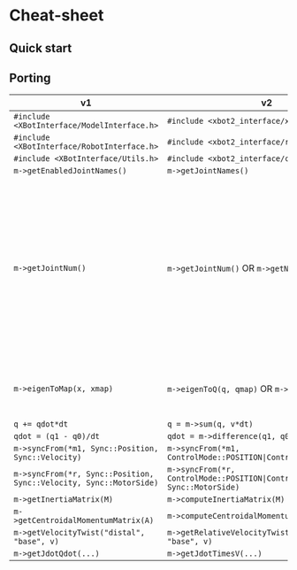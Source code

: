 # Cheat-sheet 

## Quick start


## Porting

| v1       | v2      | notes |
| -------- | ------- | ------- |
| `#include <XBotInterface/ModelInterface.h>`  | `#include <xbot2_interface/xbotinterface2.h>`    | |
| `#include <XBotInterface/RobotInterface.h>`  | `#include <xbot2_interface/robotinterface2.h>`    | |
| `#include <XBotInterface/Utils.h>`  | `#include <xbot2_interface/common/utils.h>`    | |
| `m->getEnabledJointNames()`  | `m->getJointNames()`    | |
| `m->getJointNum()` | `m->getJointNum()` OR `m->getNv()` OR `m->getNq()`   | `m->getJointNum()` returns the number of joints;  `m->getNv()` returns the number of DoFs, i.e. the size of a motion or effort vector; `m->getNq()` returns the size of a configuration vector |
| `m->eigenToMap(x, xmap)`    | `m->eigenToQ(q, qmap)` OR `m->eigenToV(v, vmap)`    | Depends on whether `x` is a configuration or a motion/effort  |
| `q += qdot*dt` | `q = m->sum(q, v*dt)` |  |
| `qdot = (q1 - q0)/dt` | `qdot = m->difference(q1, q0)/dt` | |
| `m->syncFrom(*m1, Sync::Position, Sync::Velocity)` | `m->syncFrom(*m1, ControlMode::POSITION\|ControlMode::VELOCITY` | |
| `m->syncFrom(*r, Sync::Position, Sync::Velocity, Sync::MotorSide)` | `m->syncFrom(*r, ControlMode::POSITION\|ControlMode::VELOCITY, Sync::MotorSide)` | |
| `m->getInertiaMatrix(M)` | `m->computeInertiaMatrix(M)` | | 
| `m->getCentroidalMomentumMatrix(A)` | `m->computeCentroidalMomentumMatrix(A)` | | 
| `m->getVelocityTwist("distal", "base", v)` | `m->getRelativeVelocityTwist("distal", "base", v)` | | 
| `m->getJdotQdot(...)` | `m->getJdotTimesV(...)` | | 
